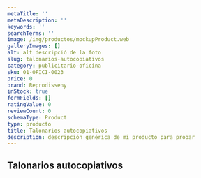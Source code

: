 ```yaml
---
metaTitle: ''
metaDescription: ''
keywords: ''
searchTerms: ''
image: /img/productos/mockupProduct.web
galleryImages: []
alt: alt descripció de la foto
slug: talonarios-autocopiativos
category: publicitario-oficina
sku: 01-OFICI-0023
price: 0
brand: Reprodisseny
inStock: true
formFields: []
ratingValue: 0
reviewCount: 0
schemaType: Product
type: producto
title: Talonarios autocopiativos
description: descripción genérica de mi producto para probar
---
```

## Talonarios autocopiativos
